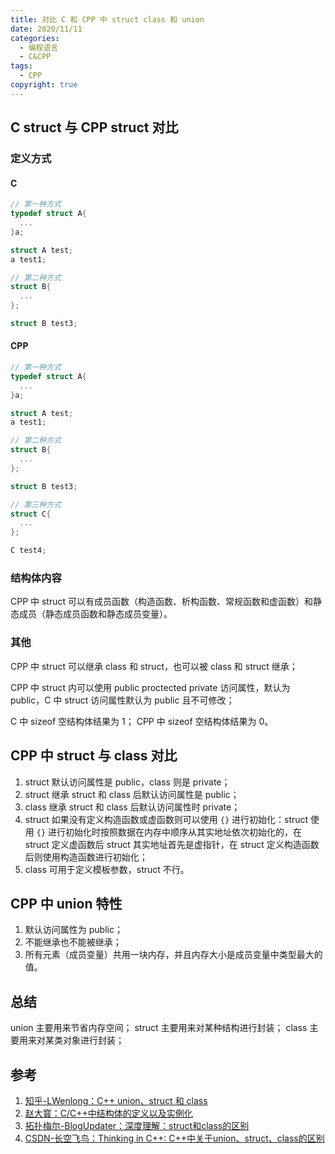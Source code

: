 ```yaml
---
title: 对比 C 和 CPP 中 struct class 和 union
date: 2020/11/11
categories:
  - 编程语言
  - C&CPP
tags:
  - CPP
copyright: true
---
```


## C struct 与 CPP struct 对比

### 定义方式

#### C

```c
// 第一种方式
typedef struct A{
  ...
}a;

struct A test;
a test1;

// 第二种方式
struct B{
  ...
};

struct B test3;
```

#### CPP

```c++
// 第一种方式
typedef struct A{
  ...
}a;

struct A test;
a test1;

// 第二种方式
struct B{
  ...
};

struct B test3;

// 第三种方式
struct C{
  ...
};

C test4;
```

### 结构体内容

CPP 中 struct 可以有成员函数（构造函数、析构函数、常规函数和虚函数）和静态成员（静态成员函数和静态成员变量）。

### 其他

CPP 中 struct 可以继承 class 和 struct，也可以被 class 和 struct 继承；

CPP 中 struct 内可以使用 public proctected private 访问属性，默认为 public，C 中 struct 访问属性默认为 public 且不可修改；

C 中 sizeof 空结构体结果为 1；
CPP 中 sizeof 空结构体结果为 0。

## CPP 中 struct 与 class 对比

1. struct 默认访问属性是 public，class 则是 private；
2. struct 继承 struct 和 class 后默认访问属性是 public；
3. class 继承 struct 和 class 后默认访问属性时 private；
4. struct 如果没有定义构造函数或虚函数则可以使用 `{}` 进行初始化：struct 使用 `{}` 进行初始化时按照数据在内存中顺序从其实地址依次初始化的，在 struct 定义虚函数后 struct 其实地址首先是虚指针，在 struct 定义构造函数后则使用构造函数进行初始化；
5. class 可用于定义模板参数，struct 不行。

## CPP 中 union 特性

1. 默认访问属性为 public；
2. 不能继承也不能被继承；
3. 所有元素（成员变量）共用一块内存，并且内存大小是成员变量中类型最大的值。

## 总结

union 主要用来节省内存空间；
struct 主要用来对某种结构进行封装；
class 主要用来对某类对象进行封装；

## 参考
1. [知乎-LWenlong：C++ union、struct 和 class][1]
2. [赵大寳：C/C++中结构体的定义以及实例化][2]
3. [拓扑梅尔-BlogUpdater：深度理解：struct和class的区别][3]
4. [CSDN-长空飞鸟：Thinking in C++: C++中关于union、struct、class的区别][4]

[1]: https://zhuanlan.zhihu.com/p/106676923
[2]: https://fuhailin.github.io/C-CPP-Structer/
[3]: https://www.topomel.com/archives/1297.html
[4]: https://blog.csdn.net/iflysoft/article/details/9232885